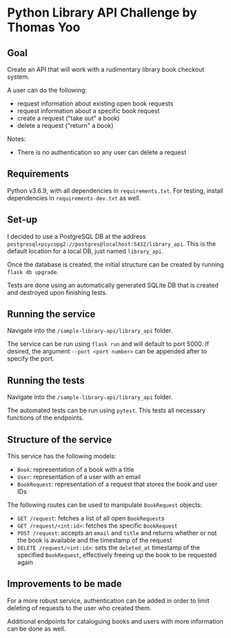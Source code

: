 # Python Library API Challenge by Thomas Yoo

## Goal
Create an API that will work with a rudimentary library book checkout system.

A user can do the following:
* request information about existing open book requests
* request information about a specific book request
* create a request ("take out" a book)
* delete a request ("return" a book)

Notes:
* There is no authentication so any user can delete a request


## Requirements
Python v3.6.9, with all dependencies in `requirements.txt`.
For testing, install dependencies in `requirements-dev.txt` as well.

## Set-up
I decided to use a PostgreSQL DB at the address
`postgresql+psycopg2://postgres@localhost:5432/library_api`.
This is the default location for a local DB, just named `library_api`.

Once the database is created, the initial structure can be created by running
`flask db upgrade`.

Tests are done using an automatically generated SQLite DB that is created and
destroyed upon finishing tests.

## Running the service
Navigate into the `/sample-library-api/library_api` folder.

The service can be run using `flask run` and will default to port 5000. If
desired, the argument `--port <port number>` can be appended after to specify
the port.

## Running the tests
Navigate into the `/sample-library-api/library_api` folder.

The automated tests can be run using `pytest`. This tests all necessary
functions of the endpoints.

## Structure of the service
This service has the following models:
* `Book`: representation of a book with a title
* `User`: representation of a user with an email
* `BookRequest`: representation of a request that stores the book and user IDs

The following routes can be used to manipulate `BookRequest` objects:
* `GET /request`: fetches a list of all open `BookRequest`s
* `GET /request/<int:id>`: fetches the specific `BookRequest`
* `POST /request`: accepts an `email` and `title` and returns whether or not the
book is available and the timestamp of the request
* `DELETE /request/<int:id>`: sets the `deleted_at` timestamp of the specified
`BookRequest`, effectively freeing up the book to be requested again

## Improvements to be made

For a more robust service, authentication can be added in order to limit deleting
of requests to the user who created them.

Additional endpoints for cataloguing books and users with more information can
be done as well.
